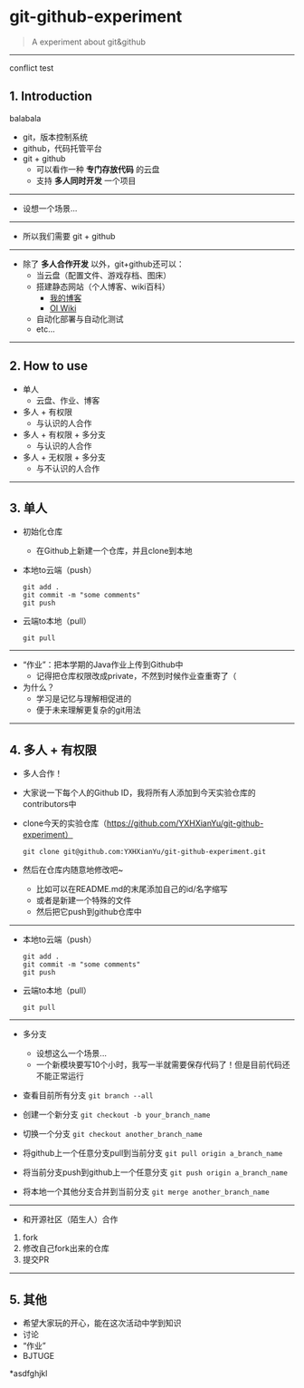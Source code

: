 # git-github-experiment
> A experiment about git&amp;github

---
conflict test
## 1. Introduction
balabala

* git，版本控制系统
* github，代码托管平台
* git + github
  * 可以看作一种 **专门存放代码** 的云盘
  * 支持 **多人同时开发** 一个项目

---

* 设想一个场景...

---

* 所以我们需要 git + github

---

* 除了 **多人合作开发** 以外，git+github还可以：
  * 当云盘（配置文件、游戏存档、图床）
  * 搭建静态网站（个人博客、wiki百科）
    * [我的博客](https://yxhxianyu.fun/)
    * [OI Wiki](https://oi-wiki.org/)
  * 自动化部署与自动化测试
  * etc...

---

## 2. How to use

* 单人
  * 云盘、作业、博客
* 多人 + 有权限
  * 与认识的人合作
* 多人 + 有权限 + 多分支
  * 与认识的人合作
* 多人 + 无权限 + 多分支
  * 与不认识的人合作

---

## 3. 单人

* 初始化仓库
  * 在Github上新建一个仓库，并且clone到本地

* 本地to云端（push）
  ```
  git add .
  git commit -m "some comments"
  git push
  ```

* 云端to本地（pull）
  ```
  git pull
  ```

---

* “作业”：把本学期的Java作业上传到Github中
  * 记得把仓库权限改成private，不然到时候作业查重寄了（
* 为什么？
  * 学习是记忆与理解相促进的
  * 便于未来理解更复杂的git用法

---

## 4. 多人 + 有权限

* 多人合作！

* 大家说一下每个人的Github ID，我将所有人添加到今天实验仓库的contributors中

* clone今天的实验仓库（https://github.com/YXHXianYu/git-github-experiment）
  ```
  git clone git@github.com:YXHXianYu/git-github-experiment.git
  ```

* 然后在仓库内随意地修改吧~
  * 比如可以在README.md的末尾添加自己的id/名字缩写
  * 或者是新建一个特殊的文件
  * 然后把它push到github仓库中

---

* 本地to云端（push）
  ```
  git add .
  git commit -m "some comments"
  git push
  ```

* 云端to本地（pull）
  ```
  git pull
  ```

---

* 多分支
  * 设想这么一个场景...
  * 一个新模块要写10个小时，我写一半就需要保存代码了！但是目前代码还不能正常运行

* 查看目前所有分支 `git branch --all`
* 创建一个新分支 `git checkout -b your_branch_name`
* 切换一个分支 `git checkout another_branch_name`
* 将github上一个任意分支pull到当前分支 `git pull origin a_branch_name`
* 将当前分支push到github上一个任意分支 `git push origin a_branch_name`
* 将本地一个其他分支合并到当前分支 `git merge another_branch_name`

---

* 和开源社区（陌生人）合作
1. fork
2. 修改自己fork出来的仓库
3. 提交PR

---

## 5. 其他

* 希望大家玩的开心，能在这次活动中学到知识
* 讨论
* “作业”
* BJTUGE




*asdfghjkl

